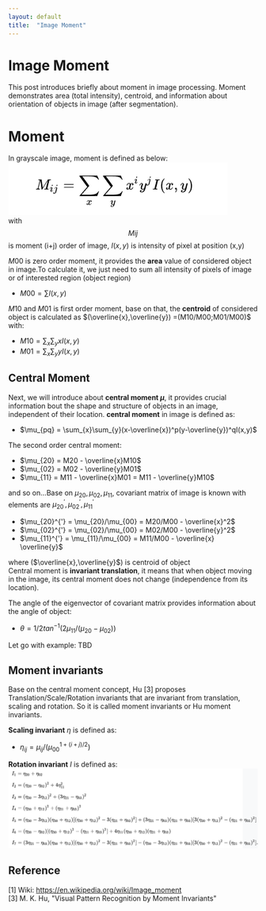 ```yaml
---
layout: default
title:  "Image Moment"
---
```


# Image Moment
This post introduces briefly about moment in image processing. Moment demonstrates area (total intensity), centroid, and information about orientation of objects in image (after segmentation).<br />

# Moment
In grayscale image, moment is defined as below:
![moment formula](https://github.com/lexma1412/lexma1412.github.io/blob/main/assets/ImageMoment/Moment_formula.png?raw=true)<br/>
with $$Mij$$ is moment (i+j) order of image, $I(x,y)$ is intensity of pixel at position (x,y)<br/>

$M00$ is zero order moment, it provides the **area** value of considered object in image.To calculate it, we just need to sum all intensity of pixels of image or of interested region (object region) <br/>
* $M00 =  \sum I(x,y)$

$M10$ and $M01$ is first order moment, base on that, the **centroid** of considered object is calculated as $(\overline{x},\overline{y}) =(M10/M00;M01/M00)$ with: 
* $M10 = \sum_{x}\sum_{y}xI(x,y)$
* $M01 = \sum_{x}\sum_{y}yI(x,y)$

## Central Moment
Next, we will introduce about **central moment $\mu$**, it provides crucial information bout the shape and structure of objects in an image, independent of their location. **central moment** in image is defined as:

* $\mu_{pq} = \sum_{x}\sum_{y}(x-\overline{x})^p(y-\overline{y})^qI(x,y)$

The second order central moment:
* $\mu_{20} = M20 - \overline{x}M10$
* $\mu_{02} = M02 - \overline{y}M01$
* $\mu_{11} = M11 - \overline{x}M01 =  M11 - \overline{y}M10$<br/>

and so on...Base on $\mu_{20}, \mu_{02}, \mu_{11}$, covariant matrix of image is known with elements are $\mu_{20}^{'}, \mu_{02}^{'}, \mu_{11}^{'}$

* $\mu_{20}^{'}  = \mu_{20}/\mu_{00} = M20/M00 - \overline{x}^2$
* $\mu_{02}^{'} = \mu_{02}/\mu_{00} = M02/M00 - \overline{y}^2$
* $\mu_{11}^{'} = \mu_{11}/\mu_{00} =  M11/M00 - \overline{x} \overline{y}$<br/>

where ($\overline{x},\overline{y}$) is centroid of object<br/>
Central moment is **invariant translation**, it means that when object moving in the image, its central moment does not change (independence from its location).<br/>

The angle of the eigenvector of covariant matrix provides information about the angle of object:

* $\theta = 1/2 tan^{-1}({2\mu_{11}}/{(\mu_{20} - \mu_{02})})$<br/>

Let go with example: TBD

## Moment invariants
Base on the central moment concept, Hu [3] proposes Translation/Scale/Rotation invariants that are invariant from translation, scaling and rotation. So it is called moment invariants or Hu moment invariants.<br/>

**Scaling invariant** $\eta$ is defined as:

* $\eta_{ij} = \mu_{ij}/(\mu_{00}^{1+(i+j)/2})$<br/>

**Rotation invariant** $I$ is defined as:
![Hu moment formula](https://github.com/lexma1412/lexma1412.github.io/blob/main/assets/ImageMoment/Hu_moment.png?raw=true)<br/>


## Reference
[1] Wiki: https://en.wikipedia.org/wiki/Image_moment <br/>
[3] M. K. Hu, "Visual Pattern Recognition by Moment Invariants"











